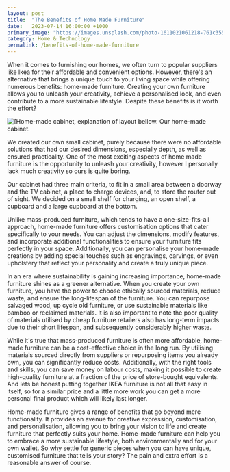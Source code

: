 ```yaml
---
layout: post
title:  "The Benefits of Home Made Furniture"
date:   2023-07-14 16:00:00 +1000
primary_image: "https://images.unsplash.com/photo-1611021061218-761c355ed331?ixlib=rb-4.0.3&ixid=M3wxMjA3fDB8MHxwaG90by1wYWdlfHx8fGVufDB8fHx8fA%3D%3D&auto=format&fit=crop&w=2940&q=80"
category: Home & Technology
permalink: /benefits-of-home-made-furniture
---
```


When it comes to furnishing our homes, we often turn to popular suppliers like Ikea for their affordable and convenient options. However, there's an alternative that brings a unique touch to your living space while offering numerous benefits: home-made furniture. Creating your own furniture allows you to unleash your creativity, achieve a personalised look, and even contribute to a more sustainable lifestyle. Despite these benefits is it worth the effort?

<image src="/assets/images/2023-07-14/main-image.jpg" alt="[Home-made cabinet, explanation of layout bellow." class="full-image"/>
<span data-nosnippet class="caption">Our home-made cabinet.</span>

We created our own small cabinet, purely because there were no affordable solutions that had our desired dimensions, especially depth, as well as ensured practicality. One of the most exciting aspects of home made furniture is the opportunity to unleash your creativity, however I personally lack much creativity so ours is quite boring. 

Our cabinet had three main criteria, to fit in a small area between a doorway and the TV cabinet, a place to charge devices, and, to store the router out of sight. We decided on a small shelf for charging, an open shelf, a cupboard and a large cupboard at the bottom.

Unlike mass-produced furniture, which tends to have a one-size-fits-all approach, home-made furniture offers customisation options that cater specifically to your needs. You can adjust the dimensions, modify features, and incorporate additional functionalities to ensure your furniture fits perfectly in your space. Additionally, you can personalise your home-made creations by adding special touches such as engravings, carvings, or even upholstery that reflect your personality and create a truly unique piece.

In an era where sustainability is gaining increasing importance, home-made furniture shines as a greener alternative. When you create your own furniture, you have the power to choose ethically sourced materials, reduce waste, and ensure the long-lifespan of the furniture. You can repurpose salvaged wood, up cycle old furniture, or use sustainable materials like bamboo or reclaimed materials. It is also important to note the poor quality of materials utilised by cheap furniture retailers also has long-term impacts due to their short lifespan, and subsequently considerably higher waste.

While it's true that mass-produced furniture is often more affordable, home-made furniture can be a cost-effective choice in the long run. By utilising materials sourced directly from suppliers or repurposing items you already own, you can significantly reduce costs. Additionally, with the right tools and skills, you can save money on labour costs, making it possible to create high-quality furniture at a fraction of the price of store-bought equivalents. And lets be honest putting together IKEA furniture is not all that easy in itself, so for a similar price and a little more work you can get a more personal final product which will likely last longer.

Home-made furniture gives a range of benefits that go beyond mere functionality. It provides an avenue for creative expression, customisation, and personalisation, allowing you to bring your vision to life and create furniture that perfectly suits your home. Home-made furniture can help you to embrace a more sustainable lifestyle, both environmentally and for your own wallet. So why settle for generic pieces when you can have unique, customised furniture that tells your story? The pain and extra effort is a reasonable answer of course. 

